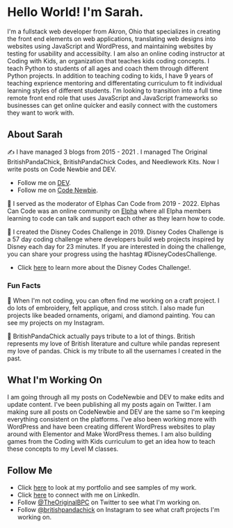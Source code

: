 # Hello World! I'm Sarah.

I'm a fullstack web developer from Akron, Ohio that specializes in creating the front end elements on web applications, translating web designs into websites using JavaScript and WordPress, and maintaining websites by testing for usability and accessibilty. I am also an online coding instructor at Coding with Kids, an organization that teaches kids coding concepts. I teach Python to students of all ages and coach them through different Python projects. In addition to teaching coding to kids, I have 9 years of teaching exprience mentoring and differentating curriculum to fit individual learning styles of different students. I'm looking to transition into a full time remote front end role that uses JavaScript and JavaScript frameworks so businesses can get online quicker and easily connect with the customers they want to work with.

## About Sarah 
✍️ I have managed 3 blogs from 2015 - 2021 . I managed The Original BritishPandaChick, BritishPandaChick Codes, and Needlework Kits. Now I write posts on Code Newbie and DEV.

* Follow me on [DEV](https://dev.to/theoriginalbpc).
* Follow me on [Code Newbie](https://community.codenewbie.org/theoriginalbpc).

💚 I served as the moderator of Elphas Can Code from 2019 - 2022. Elphas Can Code was an online community on [Elpha](https://elpha.com/) where all Elpha members learning to code can talk and support each other as they learn how to code.

🏰 I created the Disney Codes Challenge in 2019. Disney Codes Challenge is a 57 day coding challenge where developers build web projects inspired by Disney each day for 23 minutes. If you are interested in doing the challenge, you can share your progress using the hashtag #DisneyCodesChallenge.

* Click [here](https://dev.to/theoriginalbpc/everything-you-need-to-know-about-disney-codes-challenge-3ojb) to learn more about the Disney Codes Challenge!.

### Fun Facts
🧵 When I'm not coding, you can often find me working on a craft project. I do lots of embroidery, felt applique, and cross stitch. I also made fun projects like beaded ornaments, origami, and diamond painting. You can see my projects on my Instagram.

🐼 BritishPandaChick actually pays tribute to a lot of things. British represents my love of British literature and culture while pandas represent my love of pandas. Chick is my tribute to all the usernames I created in the past.

## What I'm Working On
I am going through all my posts on CodeNewbie and DEV to make edits and update content. I've been publishing all my posts again on Twitter. I am making sure all posts on CodeNewbie and DEV are the same so I'm keeping everything consistent on the platforms. I've also been working more with WordPress and have been creating different WordPress websites to play around with Elementor and Make WordPress themes. I am also building games from the Coding with Kids curriculum to get an idea how to teach these concepts to my Level M classes.

## Follow Me
* Click [here](https://britishpandachick.github.io) to look at my portfolio and see samples of my work.
* Click [here](https://www.linkedin.com/in/sarahbartleybpc/) to connect with me on LinkedIn.
* Follow [@TheOriginalBPC](https://twitter.com/TheOriginalBPC) on Twitter to see what I'm working on.
* Follow [@britishpandachick](https://www.instagram.com/britishpandachick) on Instagram to see what craft projects I'm working on.
